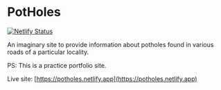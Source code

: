 # PotHoles

[![Netlify Status](https://api.netlify.com/api/v1/badges/d4671633-e606-48b6-ba85-f8d14062d03d/deploy-status)](https://app.netlify.com/sites/potholes/deploys)

An imaginary site to provide information about potholes found in various roads of a particular locality.

PS: This is a practice portfolio site.

Live site: [https://potholes.netlify.app](https://potholes.netlify.app)